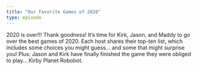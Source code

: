 ```yaml
---
title: "Our Favorite Games of 2020"
type: episode
---
```

2020 is over!!! Thank goodness! It’s time for Kirk, Jason, and Maddy to go over the best games of 2020. Each host shares their top-ten list, which includes some choices you might guess… and some that might surprise you! Plus: Jason and Kirk have finally finished the game they were obliged to play… Kirby Planet Robobot.